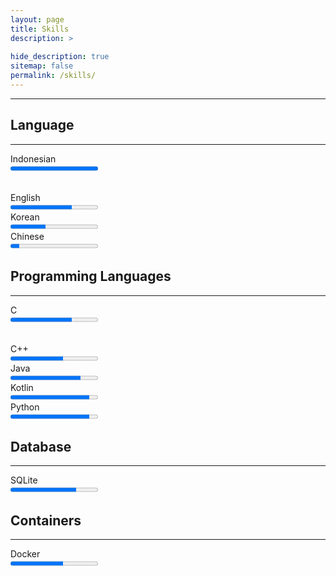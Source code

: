 ```yaml
---
layout: page
title: Skills
description: >
  
hide_description: true
sitemap: false
permalink: /skills/
---
```

---

## Language
----
Indonesian
<br>
<progress value="100" max="100"></progress>

<br>
English
<br>
<progress value="70" max="100"></progress>

<br>
Korean
<br>
<progress value="40" max="100"></progress>

<br>
Chinese
<br>
<progress value="10" max="100"></progress>


## Programming Languages
----
C
<br>
<progress value="70" max="100"></progress>

<br>
C++
<br>
<progress value="60" max="100"></progress>

<br>
Java
<br>
<progress value="80" max="100"></progress>

<br>
Kotlin
<br>
<progress value="90" max="100"></progress>

<br>
Python
<br>
<progress value="90" max="100"></progress>


## Database
----
SQLite
<br>
<progress value="75" max="100"></progress>


## Containers
---
Docker
<br>
<progress value="60" max="100"></progress>
